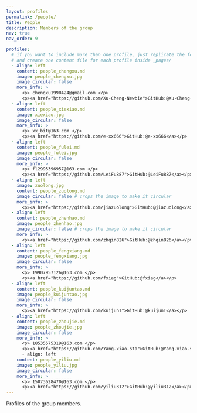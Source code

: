 ```yaml
---
layout: profiles
permalink: /people/
title: People
description: Members of the group
nav: true
nav_order: 9

profiles:
  # if you want to include more than one profile, just replicate the following block
  # and create one content file for each profile inside _pages/
  - align: left
    content: people_chengxu.md
    image: people_chengxu.jpg
    image_circular: false
    more_info: >
      <p> chengxu1990424@gmail.com </p>
      <p><a href="https://github.com/Xu-Cheng-Newbie">GitHub:@Xu-Cheng-Newbie</a></p>
  - align: left
    content: people_xiexiao.md
    image: xiexiao.jpg
    image_circular: false
    more_info: >
      <p> xx_bit@163.com </p>
      <p><a href="https://github.com/e-xx666">GitHub:@e-xx666</a></p>
  - align: left
    content: people_fulei.md
    image: people_fulei.jpg
    image_circular: false
    more_info: >
      <p> fl2995396957@163.com </p>
      <p><a href="https://github.com/LeiFu887">GitHub:@LeiFu887</a></p>
  - align: left
    image: zuolong.jpg
    content: people_zuolong.md
    image_circular: false # crops the image to make it circular
    more_info: >
      <p><a href="https://github.com/jiazuolong">GitHub:@jiazuolong</a></p>
  - align: left
    content: people_zhenhao.md
    image: people_zhenhao.jpg
    image_circular: false # crops the image to make it circular
    more_info: >
      <p><a href="https://github.com/zhqin826">GitHub:@zhqin826</a></p>
  - align: left
    content: people_fengxiang.md
    image: people_fengxiang.jpg
    image_circular: false
    more_info: >
      <p> 19907957126@163.com </p>
      <p><a href="https://github.com/fxiag">GitHub:@fxiag</a></p>
  - align: left
    content: people_kuijuntao.md
    image: people_kuijuntao.jpg
    image_circular: false
    more_info: >
      <p><a href="https://github.com/kuijunT">GitHub:@kuijunT</a></p>
  - align: left
    content: people_zhoujie.md
    image: people_zhoujie.jpg
    image_circular: false
    more_info: >
      <p> 18535575319@163.com </p>
      <p><a href="https://github.com/Yang-xiao-sta">GitHub:@Yang-xiao-sta</a></p>
      - align: left
    content: people_yiliu.md
    image: people_yiliu.jpg
    image_circular: false
    more_info: >
      <p> 15073628470@163.com </p>
      <p><a href="https://github.com/yiliu312">GitHub:@yiliu312</a></p>
---
```


Profiles of the group members.
